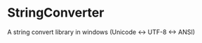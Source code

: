 StringConverter
===============

A string convert library in windows (Unicode &lt;-> UTF-8 &lt;-> ANSI)
